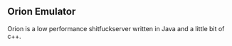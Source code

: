 

Orion Emulator
---

Orion is a low performance shitfuckserver written in Java and a little bit of c++.

 

